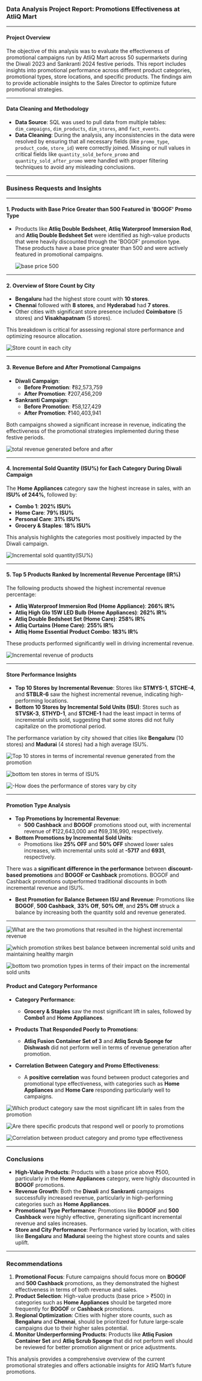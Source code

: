 ### Data Analysis Project Report: Promotions Effectiveness at AtliQ Mart

---

#### **Project Overview**

The objective of this analysis was to evaluate the effectiveness of promotional campaigns run by AtliQ Mart across 50 supermarkets during the Diwali 2023 and Sankranti 2024 festive periods. This report includes insights into promotional performance across different product categories, promotional types, store locations, and specific products. The findings aim to provide actionable insights to the Sales Director to optimize future promotional strategies.

---

#### **Data Cleaning and Methodology**

- **Data Source**: SQL was used to pull data from multiple tables: `dim_campaigns`, `dim_products`, `dim_stores`, and `fact_events`.
- **Data Cleaning**: During the analysis, any inconsistencies in the data were resolved by ensuring that all necessary fields (like `promo_type`, `product_code`, `store_id`) were correctly joined. Missing or null values in critical fields like `quantity_sold_before_promo` and `quantity_sold_after_promo` were handled with proper filtering techniques to avoid any misleading conclusions.

---

### **Business Requests and Insights**

---

#### **1. Products with Base Price Greater than 500 Featured in 'BOGOF' Promo Type**

- Products like **Atliq Double Bedsheet**, **Atliq Waterproof Immersion Rod**, and **Atliq Double Bedsheet Set** were identified as high-value products that were heavily discounted through the 'BOGOF' promotion type. These products have a base price greater than 500 and were actively featured in promotional campaigns.

  ![base price  500](https://github.com/user-attachments/assets/e4e41632-7e83-462d-811a-76c2a2ccf6a3)

  
---

#### **2. Overview of Store Count by City**

- **Bengaluru** had the highest store count with **10 stores**.
- **Chennai** followed with **8 stores**, and **Hyderabad** had **7 stores**.
- Other cities with significant store presence included **Coimbatore** (5 stores) and **Visakhapatnam** (5 stores).
  
This breakdown is critical for assessing regional store performance and optimizing resource allocation.

![Store count in each city](https://github.com/user-attachments/assets/7c905fc0-89a2-4e29-a246-f58d161648d9)


---

#### **3. Revenue Before and After Promotional Campaigns**

- **Diwali Campaign**: 
  - **Before Promotion**: ₹82,573,759
  - **After Promotion**: ₹207,456,209
- **Sankranti Campaign**: 
  - **Before Promotion**: ₹58,127,429
  - **After Promotion**: ₹140,403,941

Both campaigns showed a significant increase in revenue, indicating the effectiveness of the promotional strategies implemented during these festive periods.

![total revenue generated before and after](https://github.com/user-attachments/assets/43b0c03c-47e3-42d4-8e5f-2e0fe4379d54)


---

#### **4. Incremental Sold Quantity (ISU%) for Each Category During Diwali Campaign**

The **Home Appliances** category saw the highest increase in sales, with an **ISU% of 244%**, followed by:
- **Combo 1**: **202% ISU%**
- **Home Care**: **79% ISU%**
- **Personal Care**: **31% ISU%**
- **Grocery & Staples**: **18% ISU%**

This analysis highlights the categories most positively impacted by the Diwali campaign.

![Incremental sold quantity(ISU%)](https://github.com/user-attachments/assets/b1e40b6e-43e4-4817-ab5d-5782ec481e3c)


---

#### **5. Top 5 Products Ranked by Incremental Revenue Percentage (IR%)**

The following products showed the highest incremental revenue percentage:
- **Atliq Waterproof Immersion Rod (Home Appliance)**: **266% IR%**
- **Atliq High Glo 15W LED Bulb (Home Appliances)**: **262% IR%**
- **Atliq Double Bedsheet Set (Home Care)**: **258% IR%**
- **Atliq Curtains (Home Care)**: **255% IR%**
- **Atliq Home Essential Product Combo**: **183% IR%**

These products performed significantly well in driving incremental revenue.

![Incremental revenue of products](https://github.com/user-attachments/assets/8a831dac-e8cb-4d38-ba1a-05e46ff65e94)



---

#### **Store Performance Insights**

- **Top 10 Stores by Incremental Revenue**: Stores like **STMYS-1**, **STCHE-4**, and **STBLR-6** saw the highest incremental revenue, indicating high-performing locations.
- **Bottom 10 Stores by Incremental Sold Units (ISU)**: Stores such as **STVSK-3**, **STHYD-1**, and **STCHE-1** had the least impact in terms of incremental units sold, suggesting that some stores did not fully capitalize on the promotional period.

The performance variation by city showed that cities like **Bengaluru** (10 stores) and **Madurai** (4 stores) had a high average ISU%.

![Top 10 stores in terms of incremental revenue generated from the promotion](https://github.com/user-attachments/assets/589b6837-f5ac-442d-b6b2-f564d31133da)

![bottom ten stores in terms of ISU%](https://github.com/user-attachments/assets/394d7fd2-da39-4617-a6a0-be50c63003fb)

![-How does the performance of stores vary by city](https://github.com/user-attachments/assets/169bd508-30fc-4c35-bcc3-bcbaa6afe383)



---

#### **Promotion Type Analysis**

- **Top Promotions by Incremental Revenue**:
  - **500 Cashback** and **BOGOF** promotions stood out, with incremental revenue of ₹122,643,000 and ₹69,316,990, respectively.
- **Bottom Promotions by Incremental Sold Units**:
  - Promotions like **25% OFF** and **50% OFF** showed lower sales increases, with incremental units sold at **-5717** and **6931**, respectively.
 

  
There was a **significant difference in the performance** between **discount-based promotions** and **BOGOF or Cashback** promotions. BOGOF and Cashback promotions outperformed traditional discounts in both incremental revenue and ISU%.

- **Best Promotion for Balance Between ISU and Revenue**: Promotions like **BOGOF**, **500 Cashback**, **33% Off**, **50% Off**, and **25% Off** struck a balance by increasing both the quantity sold and revenue generated.

---


  ![What are the two promotions that resulted in the highest incremental revenue](https://github.com/user-attachments/assets/1c2d6d7f-5240-4708-a767-87a72c43f0ba)

  
![which promotion strikes best balance between incremental sold units and maintaining healthy margin](https://github.com/user-attachments/assets/8972b1ca-30c7-4c23-b426-bdc559e78491)


![bottom two promotion types in terms of their impact on the incremental sold units](https://github.com/user-attachments/assets/2f4800df-b8e4-4a5b-b152-5e4032a31fa1)


#### **Product and Category Performance**

- **Category Performance**:
  - **Grocery & Staples** saw the most significant lift in sales, followed by **Combo1** and **Home Appliances**.
  
- **Products That Responded Poorly to Promotions**:
  - **Atliq Fusion Container Set of 3** and **Atliq Scrub Sponge for Dishwash** did not perform well in terms of revenue generation after promotion.

- **Correlation Between Category and Promo Effectiveness**:
  - A **positive correlation** was found between product categories and promotional type effectiveness, with categories such as **Home Appliances** and **Home Care** responding particularly well to campaigns.

![Which product category saw the most significant lift in sales from the promotion](https://github.com/user-attachments/assets/48b6410a-7331-41c7-b783-4097a622f1d0)

![Are there specific prodcuts that respond well or poorly to promotions](https://github.com/user-attachments/assets/c722e49d-0461-4859-9c31-83834a170ed0)


![Correlation between product category and promo type effectiveness](https://github.com/user-attachments/assets/4a44d8e4-2ce1-4600-99fb-dd23d7c32429)



---


### **Conclusions**

- **High-Value Products**: Products with a base price above ₹500, particularly in the **Home Appliances** category, were highly discounted in **BOGOF** promotions.
- **Revenue Growth**: Both the **Diwali** and **Sankranti** campaigns successfully increased revenue, particularly in high-performing categories such as **Home Appliances**.
- **Promotional Type Performance**: Promotions like **BOGOF** and **500 Cashback** were highly effective, generating significant incremental revenue and sales increases.
- **Store and City Performance**: Performance varied by location, with cities like **Bengaluru** and **Madurai** seeing the highest store counts and sales uplift.

---

### **Recommendations**

1. **Promotional Focus**: Future campaigns should focus more on **BOGOF** and **500 Cashback** promotions, as they demonstrated the highest effectiveness in terms of both revenue and sales.
2. **Product Selection**: High-value products (base price > ₹500) in categories such as **Home Appliances** should be targeted more frequently for **BOGOF** or **Cashback** promotions.
3. **Regional Optimization**: Cities with higher store counts, such as **Bengaluru** and **Chennai**, should be prioritized for future large-scale campaigns due to their higher sales potential.
4. **Monitor Underperforming Products**: Products like **Atliq Fusion Container Set** and **Atliq Scrub Sponge** that did not perform well should be reviewed for better promotion alignment or price adjustments.

This analysis provides a comprehensive overview of the current promotional strategies and offers actionable insights for AtliQ Mart’s future promotions.
